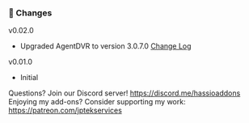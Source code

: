 ### 🔨 Changes
v0.02.0
- Upgraded AgentDVR to version 3.0.7.0 [Change Log](https://www.ispyconnect.com/producthistory.aspx?productid=27)

v0.01.0
- Initial


Questions? Join our Discord server! https://discord.me/hassioaddons
Enjoying my add-ons? Consider supporting my work:
https://patreon.com/jptekservices